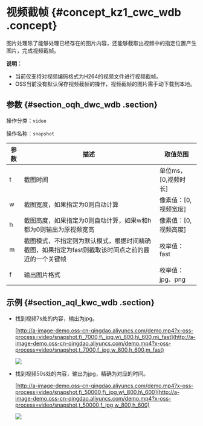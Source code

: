 # 视频截帧 {#concept_kz1_cwc_wdb .concept}

图片处理除了能够处理已经存在的图片内容，还能够截取出视频中的指定位置产生图片，完成视频截帧。

**说明：** 

-   当前仅支持对视频编码格式为H264的视频文件进行视频截帧。
-   OSS当前没有默认保存视频截帧的操作，视频截帧的图片需手动下载到本地。

## 参数 {#section_oqh_dwc_wdb .section}

操作分类：`video`

操作名称：`snapshot`

|参数|描述|取值范围|
|--|--|----|
|t|截图时间|单位ms，\[0,视频时长\]|
|w|截图宽度，如果指定为0则自动计算|像素值：\[0,视频宽度\]|
|h|截图高度，如果指定为0则自动计算，如果w和h都为0则输出为原视频宽高|像素值：\[0,视频高度\]|
|m|截图模式，不指定则为默认模式，根据时间精确截图，如果指定为fast则截取该时间点之前的最近的一个关键帧|枚举值：fast|
|f|输出图片格式|枚举值：jpg、png|

## 示例 {#section_aql_kwc_wdb .section}

-   找到视频7s处的内容，输出为jpg。

    [http://a-image-demo.oss-cn-qingdao.aliyuncs.com/demo.mp4?x-oss-process=video/snapshot,t\_7000,f\_jpg,w\_800,h\_600,m\_fast](http://a-image-demo.oss-cn-qingdao.aliyuncs.com/demo.mp4?x-oss-process=video/snapshot,t_7000,f_jpg,w_800,h_600,m_fast)

    ![](http://static-aliyun-doc.oss-cn-hangzhou.aliyuncs.com/assets/img/4801/15547999512927_zh-CN.jpg)

-   找到视频50s处的内容，输出为jpg，精确为对应的时间。

    [http://a-image-demo.oss-cn-qingdao.aliyuncs.com/demo.mp4?x-oss-process=video/snapshot,t\_50000,f\_jpg,w\_800,h\_600](http://a-image-demo.oss-cn-qingdao.aliyuncs.com/demo.mp4?x-oss-process=video/snapshot,t_50000,f_jpg,w_800,h_600)

    ![](http://static-aliyun-doc.oss-cn-hangzhou.aliyuncs.com/assets/img/4801/15547999512928_zh-CN.jpg)


